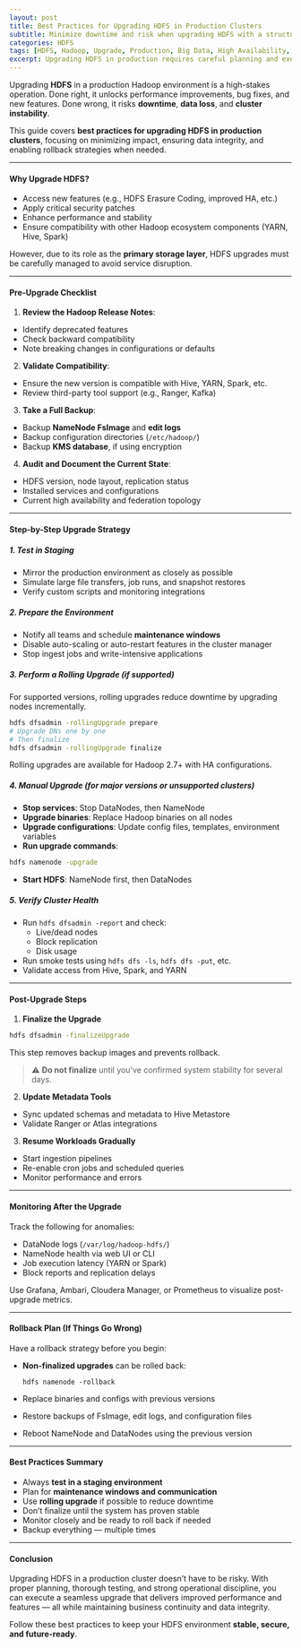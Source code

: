 ```yaml
---
layout: post
title: Best Practices for Upgrading HDFS in Production Clusters
subtitle: Minimize downtime and risk when upgrading HDFS with a structured plan and validation strategy
categories: HDFS
tags: [HDFS, Hadoop, Upgrade, Production, Big Data, High Availability, Downtime, Data Integrity]
excerpt: Upgrading HDFS in production requires careful planning and execution. This guide covers best practices to ensure a seamless, low-risk upgrade with minimal downtime and full data integrity.
---
```

Upgrading **HDFS** in a production Hadoop environment is a high-stakes operation. Done right, it unlocks performance improvements, bug fixes, and new features. Done wrong, it risks **downtime**, **data loss**, and **cluster instability**.

This guide covers **best practices for upgrading HDFS in production clusters**, focusing on minimizing impact, ensuring data integrity, and enabling rollback strategies when needed.

---

#### Why Upgrade HDFS?

- Access new features (e.g., HDFS Erasure Coding, improved HA, etc.)
- Apply critical security patches
- Enhance performance and stability
- Ensure compatibility with other Hadoop ecosystem components (YARN, Hive, Spark)

However, due to its role as the **primary storage layer**, HDFS upgrades must be carefully managed to avoid service disruption.

---

#### Pre-Upgrade Checklist

1. **Review the Hadoop Release Notes**:
  - Identify deprecated features
  - Check backward compatibility
  - Note breaking changes in configurations or defaults

2. **Validate Compatibility**:
  - Ensure the new version is compatible with Hive, YARN, Spark, etc.
  - Review third-party tool support (e.g., Ranger, Kafka)

3. **Take a Full Backup**:
  - Backup **NameNode FsImage** and **edit logs**
  - Backup configuration directories (`/etc/hadoop/`)
  - Backup **KMS database**, if using encryption

4. **Audit and Document the Current State**:
  - HDFS version, node layout, replication status
  - Installed services and configurations
  - Current high availability and federation topology

---

#### Step-by-Step Upgrade Strategy

##### 1. Test in Staging

- Mirror the production environment as closely as possible
- Simulate large file transfers, job runs, and snapshot restores
- Verify custom scripts and monitoring integrations

##### 2. Prepare the Environment

- Notify all teams and schedule **maintenance windows**
- Disable auto-scaling or auto-restart features in the cluster manager
- Stop ingest jobs and write-intensive applications

##### 3. Perform a Rolling Upgrade (if supported)

For supported versions, rolling upgrades reduce downtime by upgrading nodes incrementally.

```bash
hdfs dfsadmin -rollingUpgrade prepare
# Upgrade DNs one by one
# Then finalize
hdfs dfsadmin -rollingUpgrade finalize
```

Rolling upgrades are available for Hadoop 2.7+ with HA configurations.

##### 4. Manual Upgrade (for major versions or unsupported clusters)

- **Stop services**: Stop DataNodes, then NameNode
- **Upgrade binaries**: Replace Hadoop binaries on all nodes
- **Upgrade configurations**: Update config files, templates, environment variables
- **Run upgrade commands**:

```bash
hdfs namenode -upgrade
```

- **Start HDFS**: NameNode first, then DataNodes

##### 5. Verify Cluster Health

- Run `hdfs dfsadmin -report` and check:
  - Live/dead nodes
  - Block replication
  - Disk usage
- Run smoke tests using `hdfs dfs -ls`, `hdfs dfs -put`, etc.
- Validate access from Hive, Spark, and YARN

---

#### Post-Upgrade Steps

1. **Finalize the Upgrade**

```bash
hdfs dfsadmin -finalizeUpgrade
```

This step removes backup images and prevents rollback.

> ⚠️ **Do not finalize** until you’ve confirmed system stability for several days.

2. **Update Metadata Tools**

- Sync updated schemas and metadata to Hive Metastore
- Validate Ranger or Atlas integrations

3. **Resume Workloads Gradually**

- Start ingestion pipelines
- Re-enable cron jobs and scheduled queries
- Monitor performance and errors

---

#### Monitoring After the Upgrade

Track the following for anomalies:

- DataNode logs (`/var/log/hadoop-hdfs/`)
- NameNode health via web UI or CLI
- Job execution latency (YARN or Spark)
- Block reports and replication delays

Use Grafana, Ambari, Cloudera Manager, or Prometheus to visualize post-upgrade metrics.

---

#### Rollback Plan (If Things Go Wrong)

Have a rollback strategy before you begin:

- **Non-finalized upgrades** can be rolled back:
  ```
  hdfs namenode -rollback
  ```

- Replace binaries and configs with previous versions
- Restore backups of FsImage, edit logs, and configuration files
- Reboot NameNode and DataNodes using the previous version

---

#### Best Practices Summary

- Always **test in a staging environment**
- Plan for **maintenance windows and communication**
- Use **rolling upgrade** if possible to reduce downtime
- Don’t finalize until the system has proven stable
- Monitor closely and be ready to roll back if needed
- Backup everything — multiple times

---

#### Conclusion

Upgrading HDFS in a production cluster doesn’t have to be risky. With proper planning, thorough testing, and strong operational discipline, you can execute a seamless upgrade that delivers improved performance and features — all while maintaining business continuity and data integrity.

Follow these best practices to keep your HDFS environment **stable, secure, and future-ready**.
